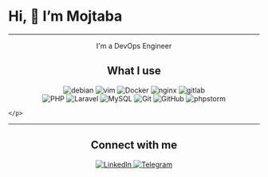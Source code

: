 
<h1>  Hi, 👋 I’m Mojtaba </h1>

---

<p align="center">
I'm  a  DevOps Engineer
</p>
<h2 align="center">What I use</h2>

<p align="center">
 <img src="https://img.shields.io/badge/-debian-ff4d4d?style=for-the-badge&logo=debian&logoColor=white" alt="debian">
    <img src="https://img.shields.io/badge/-Vim-2db92d?style=for-the-badge&logo=vim&logoColor=white" alt="vim">
    <img src="https://img.shields.io/badge/-Docker-200080?style=for-the-badge&logo=docker&logoColor=white" alt="Docker">
    <img src="https://img.shields.io/badge/-nginx-0f3e0f?style=for-the-badge&logo=nginx&logoColor=white" alt="nginx">
    <img src="https://img.shields.io/badge/-gitlab-e0ebeb?style=for-the-badge&logo=gitlab&logoColor=white" alt="gitlab">
     <br/>
    <img src="https://img.shields.io/badge/-PHP-777BB4?style=for-the-badge&logo=php&logoColor=white" alt="PHP">
    <img src="https://img.shields.io/badge/-Laravel-FF2D20?style=for-the-badge&logo=laravel&logoColor=white" alt="Laravel">
    <img src="https://img.shields.io/badge/-MySQL-4479A1?style=for-the-badge&logo=mysql&logoColor=white" alt="MySQL">
    <img src="https://img.shields.io/badge/-Git-F05032?style=for-the-badge&logo=git&logoColor=white" alt="Git">
    <img src="https://img.shields.io/badge/-Github-181717?style=for-the-badge&logo=github&logoColor=white" alt="GitHub">
    <img src="https://img.shields.io/badge/-phpstorm-9900cc?style=for-the-badge&logo=phpstorm&logoColor=white" alt="phpstorm">
     
    </p>
</p>

---

<h2 align="center">Connect with me</h2>
<p align="center">
  <a href="https://www.linkedin.com/in/mojtaba-ahmadi-666285b5" target="_blank">
        <img src="https://img.shields.io/badge/-LinkedIn-0077B5?logo=linkedin&logoColor=white&style=for-the-badge" alt="LinkedIn">
  </a>
  <a href="https://t.me/Rsdeveloper" target="_blank">
        <img src="https://img.shields.io/badge/-Telegram-2CA5E0?logo=telegram&logoColor=white&style=for-the-badge" alt="Telegram">
  </a>
</p>
